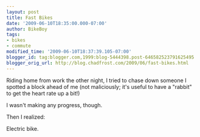 ```yaml
---
layout: post
title: Fast Bikes
date: '2009-06-10T18:35:00.000-07:00'
author: BikeBoy
tags:
- bikes
- commute
modified_time: '2009-06-10T18:37:39.105-07:00'
blogger_id: tag:blogger.com,1999:blog-5444398.post-646582523791625495
blogger_orig_url: http://blog.chadfrost.com/2009/06/fast-bikes.html
---
```


Riding home from work the other night, I tried to chase down someone I spotted 
a block ahead of me (not maliciously; it's useful to have a "rabbit" to get 
the heart rate up a bit!) 

I wasn't making any progress, though. 

Then I realized: 

Electric bike. 